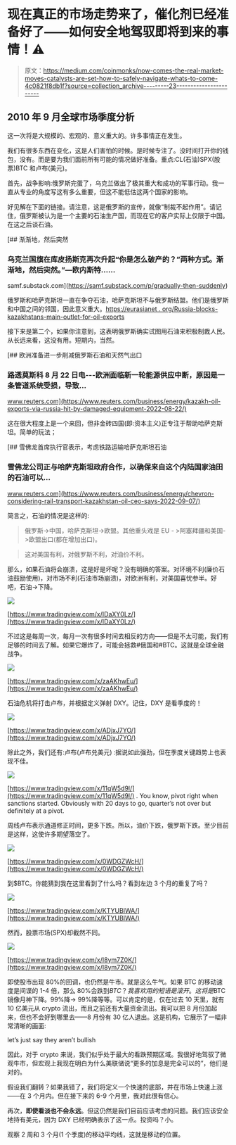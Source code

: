 # 现在真正的市场走势来了，催化剂已经准备好了——如何安全地驾驭即将到来的事情！⚠

> 原文：<https://medium.com/coinmonks/now-comes-the-real-market-moves-catalysts-are-set-how-to-safely-navigate-whats-to-come-4c0821f8db1f?source=collection_archive---------23----------------------->

## 2010 年 9 月全球市场季度分析

这一次将是大规模的、宏观的、意义重大的。许多事情正在发生。

我们有很多东西在变化，这是人们害怕的时候。是时候专注了。没时间打开你的钱包，没有。而是要为我们面前所有可能的情况做好准备。重点:CL(石油)SPX(股票)BTC 和卢布(美元)。

首先，战争影响:俄罗斯完蛋了，乌克兰做出了极其重大和成功的军事行动。我一直从专业的角度写这有多么重要，但这不能低估这两个国家的影响。

好见解在下面的链接。请注意，这是俄罗斯的宣传，就像“制裁不起作用”。请记住，俄罗斯被认为是一个主要的石油生产国，而现在它的客户实际上仅限于中国。在这之后谈石油。

[](https://samf.substack.com/p/gradually-then-suddenly) [## 渐渐地，然后突然

### 乌克兰国旗在库皮扬斯克再次升起“你是怎么破产的？”两种方式。渐渐地，然后突然。”―欧内斯特……

samf.substack.com](https://samf.substack.com/p/gradually-then-suddenly) 

俄罗斯和哈萨克斯坦一直在争夺石油，哈萨克斯坦不与俄罗斯结盟。他们是俄罗斯和中国之间的邻国，因此意义重大。[https://eurasianet . org/Russia-blocks-kazakhstans-main-outlet-for-oil-exports](https://eurasianet.org/russia-blocks-kazakhstans-main-outlet-for-oil-exports)

接下来是第二个，如果你注意到，这表明俄罗斯确实试图用石油来积极制裁人民。从长远来看，这没有用。短期内，当然。

[](https://www.reuters.com/business/energy/kazakh-oil-exports-via-russia-hit-by-damaged-equipment-2022-08-22/) [## 欧洲准备进一步削减俄罗斯石油和天然气出口

### 路透莫斯科 8 月 22 日电---欧洲面临新一轮能源供应中断，原因是一条管道系统受损，导致…

www.reuters.com](https://www.reuters.com/business/energy/kazakh-oil-exports-via-russia-hit-by-damaged-equipment-2022-08-22/) 

这在很大程度上是一个来回，但非金砖四国(即:资本主义)正专注于帮助哈萨克斯坦。简单的玩法；

[](https://www.reuters.com/business/energy/chevron-considering-rail-transport-kazakhstan-oil-ceo-says-2022-09-07/) [## 雪佛龙首席执行官表示，考虑铁路运输哈萨克斯坦石油

### 雪佛龙公司正与哈萨克斯坦政府合作，以确保来自这个内陆国家油田的石油可以…

www.reuters.com](https://www.reuters.com/business/energy/chevron-considering-rail-transport-kazakhstan-oil-ceo-says-2022-09-07/) 

简言之，石油的情况是这样的:

> 俄罗斯->中国，哈萨克斯坦->欧盟。其他重头戏是 EU - >阿塞拜疆和美国->欧盟出口(都在增加出口)。

> 这对美国有利，对俄罗斯不利，对油价不利。

那么，如果石油将会崩溃，这是好是坏呢？没有明确的答案。对环境不利(廉价石油鼓励使用)，对市场不利(石油市场崩溃)，对欧洲有利，对美国喜忧参半。好吧，石油->下降。

![](img/1f19b6befb8c6bfbd86f8d2234788676.png)

[https://www.tradingview.com/x/IDaXY0Lz/](https://www.tradingview.com/x/IDaXY0Lz/)

不过这是每周一次，每月一次有很多时间去相反的方向——但是不太可能，我们有足够的时间去了解。如果它爆炸了，可能会拯救#俄国和#BTC。这就是全球金融战争。

![](img/1c2b0a1e07b052e583027d795e4b729b.png)

[https://www.tradingview.com/x/zaAKhwEu/](https://www.tradingview.com/x/zaAKhwEu/)

石油危机将打击卢布，并根据定义弹射 DXY。记住，DXY 是看季度的！

![](img/f293d2d5438e0600d1830edf0fdada99.png)

[https://www.tradingview.com/x/ADjxJ7YO/](https://www.tradingview.com/x/ADjxJ7YO/)

除此之外，我们还有:卢布(卢布兑美元) :据说如此强劲，但在季度关键趋势上也表现不佳。

![](img/0eafc53df690f7b88e00812de279a1f9.png)

[https://www.tradingview.com/x/11qW5d9l/](https://www.tradingview.com/x/11qW5d9l/) . You know, pivot right when sanctions started. Obviously with 20 days to go, quarter’s not over but definitely at a pivot.

周线卢布表示通道修正时间，更多下跌。所以，油价下跌，俄罗斯下跌。至少目前是这样，这使许多期望落空了。

![](img/db51d7ce06dc5c9a0c988e610e95d511.png)

[https://www.tradingview.com/x/0WDGZWcH/](https://www.tradingview.com/x/0WDGZWcH/)

到$BTC。你能猜到我在这里看到了什么吗？看到左边 3 个月的重复了吗？

![](img/622e2ee531eb45b9f20e22fb3c68923b.png)

[https://www.tradingview.com/x/KTYUBIWA/](https://www.tradingview.com/x/KTYUBIWA/)

然而，股票市场(SPX)却截然不同。

![](img/b95544795d2233870f4beac449bb2110.png)

[https://www.tradingview.com/x/I8ym7Z0K/](https://www.tradingview.com/x/I8ym7Z0K/)

即使股市出现 80%的回调，也仍然是牛市。就是这么牛气。如果 BTC 的移动速度是间谍的 1-4 倍，那么 80%会跌到$BTC？我喜欢用的短语是滚开。这将是$BTC 镜像月神下降。99%降-> 99%降等等。可以肯定的是，仅在过去 10 天里，就有 10 亿美元从 crypto 流出，而且之前还有大量资金流出。我可以把 8 月份加起来，但也不会好到哪里去——8 月份有 30 亿人退出。这是机构，它展示了一幅非常清晰的画面:

let’s just say they aren’t bullish

因此，对于 crypto 来说，我们似乎处于最大的看跌预期区域。我很好地驾驭了微观牛市，但宏观上我现在明白为什么美联储说“更多的加息是完全可以的”，他们是对的。

假设我们翻转？如果我错了，我们将定义一个快速的底部，并在市场上快速上涨——在 3 个月内。但在接下来的 6-9 个月里，我对此很有信心。

再次，**即使看淡也不会永远**。但这仍然是我们目前应该考虑的问题。我们应该安全地持有美元，因为 DXY 已经明确表示了这一点。投资吗？小。

观察 2 周和 3 个月(1 个季度)的移动平均线，这就是移动的位置。